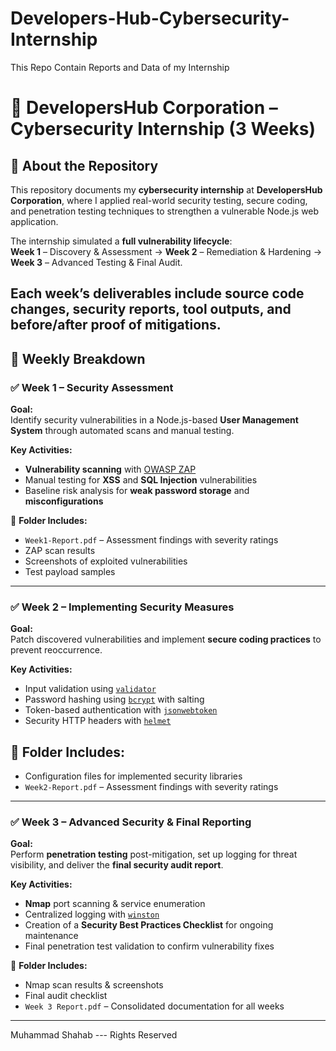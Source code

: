 # Developers-Hub-Cybersecurity-Internship
This Repo Contain Reports and Data of my Internship
# 🔐 DevelopersHub Corporation – Cybersecurity Internship (3 Weeks)

## 📌 About the Repository  

This repository documents my **cybersecurity internship** at **DevelopersHub Corporation**, where I applied real-world security testing, secure coding, and penetration testing techniques to strengthen a vulnerable Node.js web application.  

The internship simulated a **full vulnerability lifecycle**:  
**Week 1** – Discovery & Assessment → **Week 2** – Remediation & Hardening → **Week 3** – Advanced Testing & Final Audit.  

Each week’s deliverables include **source code changes**, **security reports**, **tool outputs**, and **before/after proof** of mitigations.  
---

## 📅 Weekly Breakdown  

### ✅ Week 1 – Security Assessment  

**Goal:**  
Identify security vulnerabilities in a Node.js-based **User Management System** through automated scans and manual testing.  

**Key Activities:**  
- **Vulnerability scanning** with [OWASP ZAP](https://www.zaproxy.org/)  
- Manual testing for **XSS** and **SQL Injection** vulnerabilities  
- Baseline risk analysis for **weak password storage** and **misconfigurations**  

📁 **Folder Includes:**  
- `Week1-Report.pdf` – Assessment findings with severity ratings  
- ZAP scan results  
- Screenshots of exploited vulnerabilities  
- Test payload samples  

---

### ✅ Week 2 – Implementing Security Measures  

**Goal:**  
Patch discovered vulnerabilities and implement **secure coding practices** to prevent reoccurrence.  

**Key Activities:**  
- Input validation using [`validator`](https://www.npmjs.com/package/validator)  
- Password hashing using [`bcrypt`](https://www.npmjs.com/package/bcrypt) with salting  
- Token-based authentication with [`jsonwebtoken`](https://www.npmjs.com/package/jsonwebtoken)  
- Security HTTP headers with [`helmet`](https://www.npmjs.com/package/helmet)  

📁 **Folder Includes:**  
-
- Configuration files for implemented security libraries
- `Week2-Report.pdf` – Assessment findings with severity ratings 

---

### ✅ Week 3 – Advanced Security & Final Reporting  

**Goal:**  
Perform **penetration testing** post-mitigation, set up logging for threat visibility, and deliver the **final security audit report**.  

**Key Activities:**  
- **Nmap** port scanning & service enumeration  
- Centralized logging with [`winston`](https://www.npmjs.com/package/winston)  
- Creation of a **Security Best Practices Checklist** for ongoing maintenance  
- Final penetration test validation to confirm vulnerability fixes  

📁 **Folder Includes:**  
- Nmap scan results & screenshots  
- Final audit checklist  
- `Week 3 Report.pdf` – Consolidated documentation for all weeks  

---

Muhammad Shahab --- Rights Reserved
